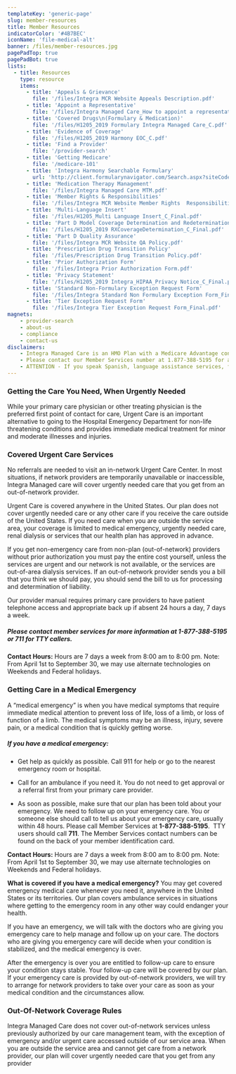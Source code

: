 ```yaml
---
templateKey: 'generic-page'
slug: member-resources
title: Member Resources
indicatorColor: '#4B7BEC'
iconName: 'file-medical-alt'
banner: /files/member-resources.jpg
pagePadTop: true
pagePadBot: true
lists:
  - title: Resources
    type: resource
    items: 
      - title: 'Appeals & Grievance'
        file: '/files/Integra MCR Website Appeals Description.pdf'
      - title: 'Appoint a Representative'
        file: '/files/Integra Managed Care_How to appoint a representative_Final.pdf'
      - title: 'Covered Drugs\n(Formulary & Medication)'
        file: '/files/H1205_2019 Formulary Integra Managed Care_C.pdf'
      - title: 'Evidence of Coverage'
        file: '/files/H1205_2019 Harmony EOC_C.pdf'
      - title: 'Find a Provider'
        file: '/provider-search'
      - title: 'Getting Medicare'
        file: '/medicare-101'
      - title: 'Integra Harmony Searchable Formulary'
        url: 'http://client.formularynavigator.com/Search.aspx?siteCode=7360064946'
      - title: 'Medication Therapy Management'
        file: '/files/Integra Managed Care MTM.pdf'
      - title: 'Member Rights & Responsibilities'
        file: '/files/Integra MCR Website Member Rights  Responsibilities.pdf'
      - title: 'Multi-Language Insert'
        file: '/files/H1205_Multi Language Insert_C_Final.pdf'
      - title: 'Part D Model Coverage Determination and Redetermination Request Form'
        file: '/files/H1205_2019 RXCoverageDetermination_C_Final.pdf'
      - title: 'Part D Quality Assurance'
        file: '/files/Integra MCR Website QA Policy.pdf'
      - title: 'Prescription Drug Transition Policy'
        file: '/files/Prescription Drug Transition Policy.pdf'
      - title: 'Prior Authorization Form'
        file: '/files/Integra Prior Authorization Form.pdf'
      - title: 'Privacy Statement'
        file: '/files/H1205_2019 Integra_HIPAA_Privacy Notice_C_Final.pdf'
      - title: 'Standard Non-Formulary Exception Request Form'
        file: '/files/Integra Standard Non Formulary Exception Form_Final.pdf'
      - title: 'Tier Exception Request Form'
        file: '/files/Integra Tier Exception Request Form_Final.pdf'
magnets:
    - provider-search
    - about-us
    - compliance
    - contact-us
disclaimers:
    - Integra Managed Care is an HMO Plan with a Medicare Advantage contract and a contract with the New York State Medicaid program. Enrollment in Integra Managed Care depends on contract renewal. This information is not a complete description of benefits. Limitations, copayments, and restrictions may apply. Benefits, premiums and/or co-payments/co-insurance may change on January 1 of each year. You must continue to pay your Medicare Part B premium. Certain plans are available to anyone who has both Medicaid from New York State and Medicare. Integra Managed Care complies with applicable Federal civil rights laws and does not discriminate on the basis of race, color, national origin, age, disability, or sex.
    - Please contact our Member Services number at 1.877-388-5195 for additional information (TTY users should call 711). Hours are Sunday through Saturday 8am to 8pm. NOTE - Between April 1 and September 30 Member Services hours for Saturday and Sunday will be operated by alternate technology.
    - ATTENTION - If you speak Spanish, language assistance services, free of charge, are available to you. Call 1-877-388-5195 (TTY 711). ATENCIÓN - si habla español, tiene a su disposición servicios gratuitos de asistencia lingüística. Llame al 1- 877-388-5195 (TTY 711). Assistance services for other languages are also available free of charge at the number above. All plan materials and information are available upon request in a different language or alternate formats such as braille, large print and audio.
---
```

### Getting the Care You Need, When Urgently Needed
While your primary care physician or other treating physician is the preferred first point of contact for care, Urgent Care is an important alternative to going to the Hospital Emergency Department for non-life threatening conditions and provides immediate medical treatment for minor and moderate illnesses and injuries.

### Covered Urgent Care Services
No referrals are needed to visit an in-network Urgent Care Center. In most situations, if network providers are temporarily unavailable or inaccessible, Integra Managed care will cover urgently needed care that you get from an out-of-network provider.

Urgent Care is covered anywhere in the United States. Our plan does not cover urgently needed care or any other care if you receive the care outside of the United States. If you need care when you are outside the service area, your coverage is limited to medical emergency, urgently needed care, renal dialysis or services that our health plan has approved in advance.

If you get non-emergency care from non-plan (out-of-network) providers without prior authorization you must pay the entire cost yourself, unless the services are urgent and our network is not available, or the services are out-of-area dialysis services. If an out-of-network provider sends you a bill that you think we should pay, you should send the bill to us for processing and determination of liability.

Our provider manual requires primary care providers to have patient telephone access and appropriate back up if absent 24 hours a day, 7 days a week.

##### Please contact member services for more information at 1-877-388-5195 or 711 for TTY callers.

**Contact Hours:** Hours are 7 days a week from 8:00 am to 8:00 pm. Note: From April 1st to September 30, we may use alternate technologies on Weekends and Federal holidays.

### Getting Care in a Medical Emergency
A “medical emergency” is when you have medical symptoms that require immediate medical attention to prevent loss of life, loss of a limb, or loss of function of a limb. The medical symptoms may be an illness, injury, severe pain, or a medical condition that is quickly getting worse.

##### If you have a medical emergency:

* Get help as quickly as possible. Call 911 for help or go to the nearest emergency room or hospital.

* Call for an ambulance if you need it. You do not need to get approval or a referral first from your primary care provider.

* As soon as possible, make sure that our plan has been told about your emergency. We need to follow up on your emergency care. You or someone else should call to tell us about your emergency care, usually within 48 hours. Please call Member Services at **1-877-388-5195**.  TTY users should call **711**. The Member Services contact numbers can be found on the back of your member identification card.

**Contact Hours:** Hours are 7 days a week from 8:00 am to 8:00 pm. Note: From April 1st  to September 30, we may use alternate technologies on Weekends and Federal holidays.

**What is covered if you have a medical emergency?**
You may get covered emergency medical care whenever you need it, anywhere in the United States or its territories. Our plan covers ambulance services in situations where getting to the emergency room in any other way could endanger your health.

If you have an emergency, we will talk with the doctors who are giving you emergency care to help manage and follow up on your care. The doctors who are giving you emergency care will decide when your condition is stabilized, and the medical emergency is over.

After the emergency is over you are entitled to follow-up care to ensure your condition stays stable. Your follow-up care will be covered by our plan. If your emergency care is provided by out-of-network providers, we will try to arrange for network providers to take over your care as soon as your medical condition and the circumstances allow.

### Out-Of-Network Coverage Rules
Integra Managed Care does not cover out-of-network services unless previously authorized by our care management team, with the exception of emergency and/or urgent care accessed outside of our service area. When you are outside the service area and cannot get care from a network provider, our plan will cover urgently needed care that you get from any provider